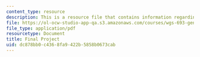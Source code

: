 ```yaml
---
content_type: resource
description: This is a resource file that contains information regarding final project.
file: https://ol-ocw-studio-app-qa.s3.amazonaws.com/courses/wgs-693-gender-race-and-the-complexities-of-science-and-technology-a-problem-based-learning-experiment-spring-2009/dc878bb0c4368fa9422b5858b0673cab_MITWGS_693S09_assn07.pdf
file_type: application/pdf
resourcetype: Document
title: Final Project
uid: dc878bb0-c436-8fa9-422b-5858b0673cab
---
```

